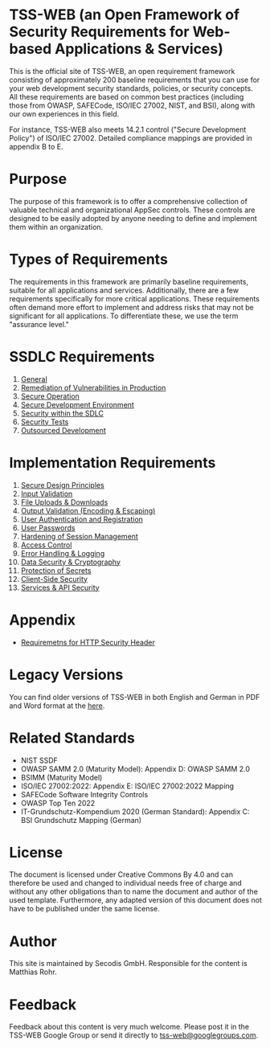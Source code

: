 # TSS-WEB (an Open Framework of Security Requirements for Web-based Applications & Services)

This is the official site of TSS-WEB, an open requirement framework consisting of approximately 200 baseline requirements that you can use for your web development security standards, policies, or security concepts. All these requirements are based on common best practices (including those from OWASP, SAFECode, ISO/IEC 27002, NIST, and BSI), along with our own experiences in this field.

For instance, TSS-WEB also meets 14.2.1 control ("Secure Development Policy") of ISO/IEC 27002. Detailed compliance mappings are provided in appendix B to E.

# Purpose

The purpose of this framework is to offer a comprehensive collection of valuable technical and organizational AppSec controls. These controls are designed to be easily adopted by anyone needing to define and implement them within an organization.

# Types of Requirements

The requirements in this framework are primarily baseline requirements, suitable for all applications and services. Additionally, there are a few requirements specifically for more critical applications. These requirements often demand more effort to implement and address risks that may not be significant for all applications. To differentiate these, we use the term "assurance level."

# SSDLC Requirements

1. [General](A_SSDLC_Requirements/01_General.md)
2. [Remediation of Vulnerabilities in Production](A_SSDLC_Requirements/02_Vulnerability-Remediation.md) 
3. [Secure Operation](A_SSDLC_Requirements/03_Secure-Operation.md)
4. [Secure Development Environment](A_SSDLC_Requirements/04_Secure-Dev-Environment.md)
5. [Security within the SDLC](A_SSDLC_Requirements/05_Security-within-SDLC.md)
6. [Security Tests](A_SSDLC_Requirements/06_Security-Tests.md)
7. [Outsourced Development](A_SSDLC_Requirements/07_Outsourced-Development.md)

# Implementation Requirements

1. [Secure Design Principles](B_Implementation_Requirements/01_Secure-Design-Principles.md)
2. [Input Validation](B_Implementation_Requirements/02_InputVal.md)
3. [File Uploads & Downloads](B_Implementation_Requirements/03_FileUploads.md)
4. [Output Validation (Encoding & Escaping)](B_Implementation_Requirements/04_OutputVal.md)
5. [User Authentication and Registration](B_Implementation_Requirements/05_UserAuth.md)
6. [User Passwords](B_Implementation_Requirements/06_User-Passwords.md)
7. [Hardening of Session Management](B_Implementation_Requirements/07_Session-Mgmt.md)
8. [Access Control](B_Implementation_Requirements/08_Access-Control.md)
9. [Error Handling & Logging](B_Implementation_Requirements/09_Error-Handling-And-Logging.md)
10. [Data Security & Cryptography](B_Implementation_Requirements/10_Data-Security.md)
11. [Protection of Secrets](B_Implementation_Requirements/11_Secrets.md)
12. [Client-Side Security](B_Implementation_Requirements/12_Client-Side-Security.md)
13. [Services & API Security](B_Implementation_Requirements/13_API-Security.md)

# Appendix

- [Requiremetns for HTTP Security Header](Appendix/RequirementsforHTTPSecurityHeader.md)

# Legacy Versions

You can find older versions of TSS-WEB in both English and German in PDF and Word format at the [here](https://secodis.atlassian.net/wiki/spaces/TSSWEB).

# Related Standards
- NIST SSDF
- OWASP SAMM 2.0 (Maturity Model): Appendix D: OWASP SAMM 2.0
- BSIMM (Maturity Model)
- ISO/IEC 27002:2022: Appendix E: ISO/IEC 27002:2022 Mapping
- SAFECode Software Integrity Controls
- OWASP Top Ten 2022
- IT-Grundschutz-Kompendium 2020 (German Standard): Appendix C: BSI Grundschutz Mapping (German)


# License
The document is licensed under Creative Commons By 4.0 and can therefore be used and changed to individual needs free of charge and without any other obligations than to name the document and author of the used template. Furthermore, any adapted version of this document does not have to be published under the same license.

# Author
This site is maintained by Secodis GmbH. Responsible for the content is Matthias Rohr. 

# Feedback 
Feedback about this content is very much welcome. Please post it in the TSS-WEB Google Group or send it directly to tss-web@googlegroups.com.
